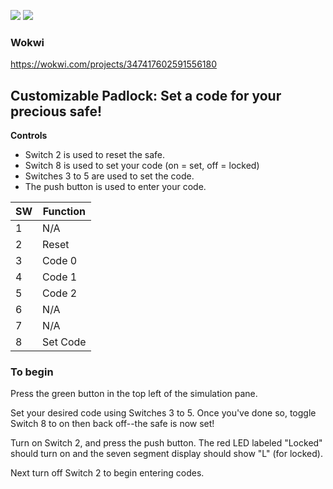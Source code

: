 ![](../../workflows/gds/badge.svg) ![](../../workflows/docs/badge.svg)

### Wokwi
https://wokwi.com/projects/347417602591556180

## Customizable Padlock: Set a code for your precious safe!

**Controls**
* Switch 2 is used to reset the safe. 
* Switch 8 is used to set your code (on = set, off = locked)
* Switches 3 to 5 are used to set the code.
* The push button is used to enter your code.

| SW      | Function| 
|---------|---------|
| 1       | N/A     | 
| 2       | Reset   | 
| 3       | Code 0  |
| 4       | Code 1  | 
| 5       | Code 2  | 
| 6       | N/A     |
| 7       | N/A     | 
| 8       | Set Code| 

### To begin

Press the green button in the top left of the simulation pane. 

Set your desired code using Switches 3 to 5. Once you've done so, toggle Switch 8 to on then back off--the safe is now set!

Turn on Switch 2, and press the push button. The red LED labeled "Locked" should turn on and the seven segment display should show "L" (for locked).

Next turn off Switch 2 to begin entering codes.  
